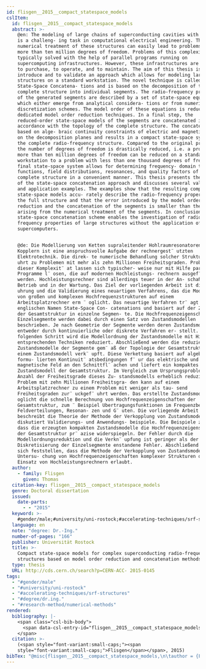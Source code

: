 ```yaml
---
id: flisgen__2015__compact_statespace_models
cslItem:
  id: flisgen__2015__compact_statespace_models
  abstract: >-
    @en: The modeling of large chains of superconducting cavities with couplers
    is a challeng- ing task in computational electrical engineering. The direct
    numerical treatment of these structures can easily lead to problems with
    more than ten million degrees of freedom. Problems of this complexity are
    typically solved with the help of parallel programs running on
    supercomputing infrastructures. However, these infrastructures are expensive
    to purchase, to operate, and to maintain. The aim of this thesis is to
    introduce and to validate an approach which allows for modeling large
    structures on a standard workstation. The novel technique is called
    State-Space Concatena- tions and is based on the decomposition of the
    complete structure into individual segments. The radio-frequency properties
    of the generated segments are described by a set of state-space equations
    which either emerge from analytical considera- tions or from numerical
    discretization schemes. The model order of these equations is reduced using
    dedicated model order reduction techniques. In a final step, the
    reduced-order state-space models of the segments are concatenated in
    accordance with the topology of the complete structure. The concatenation is
    based on alge- braic continuity constraints of electric and magnetic fields
    on the decomposition planes and results in a compact state-space system of
    the complete radio-frequency structure. Compared to the original problem,
    the number of degrees of freedom is drastically reduced, i.e. a problem with
    more than ten million degrees of freedom can be reduced on a standard
    workstation to a problem with less than one thousand degrees of freedom. The
    final state-space system allows for determining frequency- domain transfer
    functions, field distributions, resonances, and quality factors of the
    complete structure in a convenient manner. This thesis presents the theory
    of the state-space concatenation approach and discusses several validation
    and application examples. The examples show that the resulting compact
    state-space models accu- rately describe the radio-frequency properties of
    the full structure and that the error introduced by the model order
    reduction and the concatenation of the segments is smaller than the error
    arising from the numerical treatment of the segments. In conclusion, the
    state-space concatenation scheme enables the investigation of radio-
    frequency properties of large structures without the application of
    supercomputers.


    @de: Die Modellierung von Ketten supraleitender Hohlraumresonatoren mit
    Kopplern ist eine anspruchsvolle Aufgabe der rechnergest¨ utzten
    Elektrotechnik. Die direk- te numerische Behandlung solcher Strukturen f¨
    uhrt zu Problemen mit mehr als zehn Millionen Freiheitsgraden. Probleme
    dieser Komplexit¨ at lassen sich typischer- weise nur mit Hilfe paralleler
    Programme l¨ osen, die auf modernen Hochleistungs- rechnern ausgef¨ uhrt
    werden. Hochleistungsrechner sind allerdings teuer in der An- schaﬀung, im
    Betrieb und in der Wartung. Das Ziel der vorliegenden Arbeit ist die Einf¨
    uhrung und die Validierung eines neuartigen Verfahrens, das die Modellierung
    von großen und komplexen Hochfrequenzstrukturen auf einem
    Arbeitsplatzrechner erm ¨ oglicht. Das neuartige Verfahren tr¨ agt den
    englischen Namen State-Space Con- catenations und basiert auf der Zerlegung
    der Gesamtstruktur in einzelne Segmen- te. Die Hochfrequenzeigenschaften der
    Einzelsegmente werden dabei durch einen Satz von Zustandsmodellen
    beschrieben. Je nach Geometrie der Segmente werden deren Zustandsmodelle
    entweder durch kontinuierliche oder diskrete Verfahren er- stellt. In einem
    folgenden Schritt wird die Modellordnung der Zustandsmodelle mit Hilfe von
    entsprechenden Techniken reduziert. Abschließend werden die reduzier- ten
    Zustandsmodelle der Segmente gem¨ aß der Topologie der Gesamtstruktur zu
    einem Zustandsmodell verk¨ upft. Diese Verkettung basiert auf algebraisch
    formu- lierten Kontinuit¨ atsbedingungen f¨ ur das elektrische und das
    magnetische Feld an den Schnittfl¨ achen und liefert ein kompaktes
    Zustandsmodell der Gesamtstruktur. Im Vergleich zum Ursprungsproblem ist die
    Anzahl der Freiheitsgrade dieses Zu- standsmodells erheblich reduziert. Ein
    Problem mit zehn Millionen Freiheitsgra- den kann auf einem
    Arbeitsplatzrechner zu einem Problem mit weniger als tau- send
    Freiheitsgraden zur¨ uckgef¨ uhrt werden. Das erstellte Zustandsmodell erm¨
    oglicht die schnelle Berechnung von Hochfrequenzeigenschaften der
    Gesamtstruktur, zum ¨ Beispiel Ubertragungsfunktionen im Frequenzbereich,
    Feldverteilungen, Resonan- zen und G¨ uten. Die vorliegende Arbeit
    beschreibt die Theorie der Methode der Verkopplung von Zustandsmodellen und
    diskutiert Validierungs- und Anwendungs- beispiele. Die Beispiele zeigen,
    dass die erzeugten kompakten Zustandsmodelle die Hochfrequenzeigenschaften
    der Gesamtstruktur pr¨ azise widerspiegeln. Der Fehler durch die
    Modellordnungsreduktion und die Verkn¨ upfung ist geringer als der durch die
    Diskretisierung der Einzelsegmente enstandene Fehler. Abschließend l¨ asst
    sich feststellen, dass die Methode der Verkopplung von Zustandsmodellen die
    Untersu- chung von Hochfrequenzeigenschaften komplexer Strukturen ohne den
    Einsatz von Hochleistungsrechnern erlaubt.
  author:
    - family: Flisgen
      given: Thomas
  citation-key: flisgen__2015__compact_statespace_models
  genre: Doctoral dissertation
  issued:
    date-parts:
      - - "2015"
  keyword: >-
    #gender/male;#university/uni-rostock;#accelerating-techniques/srf-structures;#degree/dr.ing.;#research-method/numerical-methods
  language: en
  note: "degree: Dr.-Ing."
  number-of-pages: "166"
  publisher: Universität Rostock
  title: >-
    Compact state-space models for complex superconducting radio-frequency
    structures based on model order reduction and concatenation methods
  type: thesis
  URL: http://cds.cern.ch/search?p=CERN-ACC- 2015-0145
tags:
  - "#gender/male"
  - "#university/uni-rostock"
  - "#accelerating-techniques/srf-structures"
  - "#degree/dr.ing."
  - "#research-method/numerical-methods"
rendered:
  bibliography: |-
    <span class="csl-bib-body">
      <span data-csl-entry-id="flisgen__2015__compact_statespace_models" class="csl-entry"><span class='author-bib'>Flisgen</span>. <span class='date-bib'>(2015)</span>. <span class='title'><i><b><span style="font-style:normal;">Compact state-space models for complex superconducting radio-frequency structures based on model order reduction and concatenation methods</span></b></i></span> [Doctoral dissertation, Universität Rostock]. <span class='URL'><a href='http://cds.cern.ch/search?p=CERN-ACC-'>LINK</a> 2015-0145</span></span>
    </span>
  citation: >-
    (<span style="font-variant:small-caps;"><span
    style="font-variant:small-caps;">Flisgen</span></span>, 2015)
bibTex: "@misc{flisgen__2015__compact_statespace_models,\n\tauthor = {Flisgen, Thomas},\n\tyear = {2015},\n\tnote = {degree: Dr.-Ing.},\n\tschool = {Universit{\\\" a}t Rostock},\n\ttitle = {Compact state-space models for complex superconducting radio-frequency structures based on model order reduction and concatenation methods},\n\ttype = {Doctoral dissertation},\n\turl = {http://cds.cern.ch/search?p=CERN-ACC- 2015-0145},\n}\n\n"
---
```

